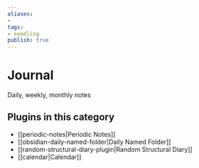 ```yaml
---
aliases:
- 
tags: 
- seedling 
publish: true
---
```



# Journal

Daily, weekly, monthly notes

## Plugins in this category

- [[periodic-notes|Periodic Notes]]
- [[obsidian-daily-named-folder|Daily Named Folder]]
- [[random-structural-diary-plugin|Random Structural Diary]]
- [[calendar|Calendar]]
